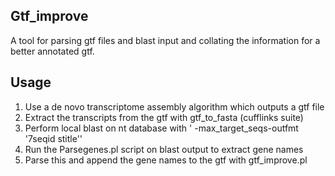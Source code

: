 ## Gtf_improve

 A tool for parsing gtf files and blast input and collating the information for a better annotated gtf.
 
 
 
 
## Usage

1) Use a de novo transcriptome assembly algorithm which outputs a gtf file<br>
2) Extract the transcripts from the gtf with gtf_to_fasta (cufflinks suite)<br>
3) Perform local blast on nt database with ' -max_target_seqs-outfmt '7seqid stitle''<br>
4) Run the Parsegenes.pl script on blast output to extract gene names<br>
5) Parse this and append the gene names to the gtf with gtf_improve.pl<br>
